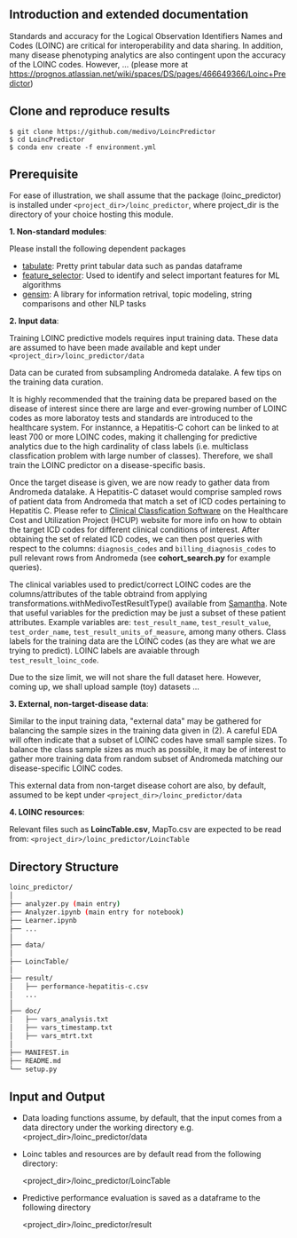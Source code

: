 Introduction and extended documentation
---------------------------------------

Standards and accuracy for the Logical Observation Identifiers Names and Codes (LOINC) are critical for interoperability and data sharing. In addition, many disease phenotyping analytics are also contingent upon the accuracy of the LOINC codes. However, ... (please more at 
https://prognos.atlassian.net/wiki/spaces/DS/pages/466649366/Loinc+Predictor)


Clone and reproduce results
---------------------------

````
$ git clone https://github.com/medivo/LoincPredictor
$ cd LoincPredictor
$ conda env create -f environment.yml
````

Prerequisite
------------
For ease of illustration, we shall assume that the package (loinc_predictor) is installed under 
`<project_dir>/loinc_predictor`, where project_dir is the directory of your choice hosting this module.


**1. Non-standard modules**: 

   Please install the following dependent packages
   
   - [tabulate](https://pypi.org/project/tabulate/): Pretty print tabular data such as pandas dataframe
   - [feature_selector](https://pypi.org/project/feature-selector/): Used to identify and select important features for ML algorithms
   - [gensim](https://pypi.org/project/gensim/): A library for information retrival, topic modeling, string comparisons and other NLP tasks 

**2. Input data**:

Training LOINC predictive models requires input training data. These data are assumed to 
have been made available and kept under `<project_dir>/loinc_predictor/data`

Data can be curated from subsampling Andromeda datalake. A few tips on the training data curation. 

It is highly recommended that the training data be prepared based on the disease of interest since there are large and ever-growing 
number of LOINC codes as more laboratoy tests and standards are introduced to the healthcare system. For instannce, a Hepatitis-C cohort 
can be linked to at least 700 or more LOINC codes, making it challenging for predictive analytics due to the high cardinality of class
labels (i.e. multiclass classfication problem with large number of classes). Therefore, we shall train the LOINC predictor on a disease-specific 
basis. 

Once the target disease is given, we are now ready to gather data from Andromeda datalake. A Hepatitis-C dataset would comprise sampled rows of patient data from Andromeda that match a set of ICD codes pertaining to Hepatitis C. Please refer to [Clinical Classfication Software](https://www.hcup-us.ahrq.gov/tools_software.jsp) on the Healthcare Cost and Utilization Project (HCUP) website for more info on how to obtain the target ICD codes for different clinical conditions of interest. After obtaining the set of related ICD codes, we can then post queries 
with respect to the columns: `diagnosis_codes` and `billing_diagnosis_codes` to pull relevant rows from Andromeda (see **cohort_search.py** for 
example queries).

The clinical variables used to predict/correct LOINC codes are the columns/attributes of the table obtraind from applying transformations.withMedivoTestResultType() available from [Samantha](https://github.com/medivo/samantha/blob/master/src/main/scala/ai/prognos/samantha/clinical/transformations.scala). Note that useful variables for the prediction may be just a subset of these patient attributes. Example variables are: `test_result_name`, `test_result_value`, `test_order_name`, `test_result_units_of_measure`, among many others. Class labels for the training data are the LOINC codes (as they are what we are trying to predict). LOINC labels are avaiable through `test_result_loinc_code`. 

Due to the size limit, we will not share the full dataset here. However, coming up, we shall upload sample (toy) datasets ... 

**3. External, non-target-disease data**:

Similar to the input training data, "external data" may be gathered for balancing the sample sizes 
in the training data given in (2). A careful EDA will often indicate that a subset of LOINC codes have small sample sizes. To balance 
the class sample sizes as much as possible, it may be of interest to gather more training data from random subset of Andromeda matching 
our disease-specific LOINC codes. 

This external data from non-target disease cohort are also, by default, assumed to be kept under `<project_dir>/loinc_predictor/data`


**4. LOINC resources**: 

Relevant files such as **LoincTable.csv**, MapTo.csv are expected to be read from: `<project_dir>/loinc_predictor/LoincTable`


## Directory Structure

```bash
loinc_predictor/
│
├── analyzer.py (main entry) 
├── Analyzer.ipynb (main entry for notebook)
├── Learner.ipynb
├── ... 
│
├── data/ 
│
├── LoincTable/   
│
├── result/
│   ├── performance-hepatitis-c.csv
│   ...
│
├── doc/
│   ├── vars_analysis.txt
│   ├── vars_timestamp.txt
│   ├── vars_mtrt.txt
│
├── MANIFEST.in
├── README.md
└── setup.py
```

Input and Output
----------------
* Data loading functions assume, by default, that the input comes from a data directory
under the working directory e.g. <project_dir>/loinc_predictor/data

* Loinc tables and resources are by default read from the following directory: 

     <project_dir>/loinc_predictor/LoincTable

* Predictive performance evaluation is saved as a dataframe to the following directory 

     <project_dir>/loinc_predictor/result
     
